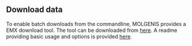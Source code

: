 ## Download data

To enable batch downloads from the commandline, MOLGENIS provides a EMX download tool.
The tool can be downloaded from [here](https://github.com/molgenis/molgenis-EMX-downloader/releases).
A readme providing basic usage and options is provided [here](https://github.com/molgenis/molgenis-EMX-downloader).
